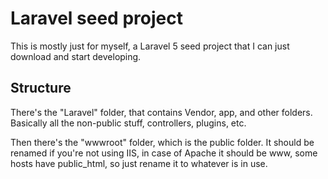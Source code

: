 Laravel seed project
=====================

This is mostly just for myself, a Laravel 5 seed project that I can just download and start developing.

Structure
----------

There's the "Laravel" folder, that contains Vendor, app, and other folders. Basically all the non-public stuff, controllers, plugins, etc.

Then there's the "wwwroot" folder, which is the public folder. It should be renamed if you're not using IIS, in case of Apache it should be www, some hosts have public_html, so just rename it to whatever is in use.